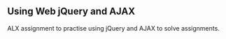 ## Using Web jQuery and AJAX

ALX assignment to practise using jQuery and AJAX
to solve assignments.
